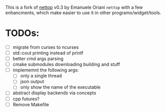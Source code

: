 This is a fork of [nettop](https://nettop.youlink.org/) v0.3 by Emanuele Oriani `nettop` with a few enhancments, which make easier to use it in other programs/widget/tools.

TODOs:
======

- [ ] migrate from curses to ncurses
- [ ] std::cout printing instead of  printf
- [ ] better cmd args parsing
- [ ] cmake submodules downloading building and stuff
- [ ] implememnt the following args:
	- [ ] only a single thread
	- [ ] json output
	- [ ] only show the name of the executable
- [ ] abstract display backends  via concepts
- [ ] cpp futures?
- [ ] Remove Makefile
